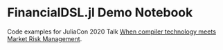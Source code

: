
# FinancialDSL.jl Demo Notebook

Code examples for JuliaCon 2020 Talk [When compiler technology meets Market Risk Management](https://pretalx.com/juliacon2020/talk/review/HCTDBQBSTGA8A7WZVMGHMDZQVXRPFFHG).
